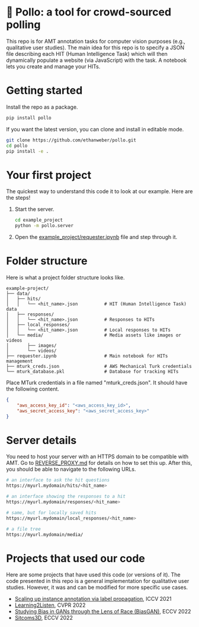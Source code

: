 # 🐥 Pollo: a tool for crowd-sourced polling

This repo is for AMT annotation tasks for computer vision purposes (e.g., qualitative user studies). The main idea for this repo is to specify a JSON file describing each HIT (Human Intelligence Task) which will then dynamically populate a website (via JavaScript) with the task. A notebook lets you create and manage your HITs.

# Getting started

Install the repo as a package.

```bash
pip install pollo
```

If you want the latest version, you can clone and install in editable mode.

```bash
git clone https://github.com/ethanweber/pollo.git
cd pollo
pip install -e .
```

# Your first project

The quickest way to understand this code it to look at our example. Here are the steps!

1. Start the server.

    ```bash
    cd example_project
    python -m pollo.server
    ```

2. Open the [example_project/requester.ipynb](example_project/requester.ipynb) file and step through it.

# Folder structure

Here is what a project folder structure looks like.

```
example-project/
├── data/
│   ├── hits/
│   │   └── <hit_name>.json          # HIT (Human Intelligence Task) data
│   ├── responses/
│   │   └── <hit_name>.json          # Responses to HITs
│   ├── local_responses/
│   │   └── <hit_name>.json          # Local responses to HITs
│   └── media/                       # Media assets like images or videos
│       ├── images/
│       └── videos/
├── requester.ipynb                  # Main notebook for HITs management
├── mturk_creds.json                 # AWS Mechanical Turk credentials
└── mturk_database.pkl               # Database for tracking HITs
```

Place MTurk credentials in a file named "mturk_creds.json". It should have the following content.

```json
{
    "aws_access_key_id": "<aws_access_key_id>",
    "aws_secret_access_key": "<aws_secret_access_key>"
}
```

# Server details

You need to host your server with an HTTPS domain to be compatible with AMT. Go to [REVERSE_PROXY.md](REVERSE_PROXY.md) for details on how to set this up. After this, you should be able to navigate to the following URLs.

```bash
# an interface to ask the hit questions
https://myurl.mydomain/hits/<hit_name>

# an interface showing the responses to a hit
https://myurl.mydomain/responses/<hit_name>

# same, but for locally saved hits
https://myurl.mydomain/local_responses/<hit_name>

# a file tree
https://myurl.mydomain/media/
```

# Projects that used our code

Here are some projects that have used this code (or versions of it). The code presented in this repo is a general implementation for qualitative user studies. However, it was and can be modified for more specific use cases.

- [Scaling up instance annotation via label propagation](http://scaling-anno.csail.mit.edu/), ICCV 2021
- [Learning2Listen](https://evonneng.github.io/learning2listen/), CVPR 2022
- [Studying Bias in GANs through the Lens of Race (BiasGAN)](https://neerja.me/bias-gans/), ECCV 2022
- [Sitcoms3D](https://ethanweber.me/sitcoms3D/), ECCV 2022
